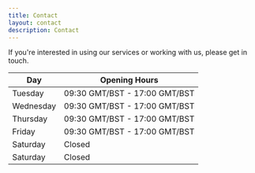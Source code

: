 ```yaml
---
title: Contact
layout: contact
description: Contact
---
```


If you're interested in using our services or working with us, please get in touch.

| Day       | Opening Hours                 |
| --------- |-------------------------------|
| Tuesday   | 09:30 GMT/BST - 17:00 GMT/BST |
| Wednesday | 09:30 GMT/BST - 17:00 GMT/BST |
| Thursday  | 09:30 GMT/BST - 17:00 GMT/BST |
| Friday    | 09:30 GMT/BST - 17:00 GMT/BST |
| Saturday  | Closed                        |
| Saturday  | Closed                        |
